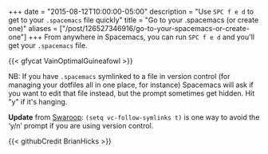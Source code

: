 +++
date = "2015-08-12T10:00:00-05:00"
description = "Use `SPC f e d` to get to your `.spacemacs` file quickly"
title = "Go to your .spacemacs (or create one)"
aliases = ["/post/126527346916/go-to-your-spacemacs-or-create-one"]
+++
From anywhere in Spacemacs, you can run `SPC f e d` and you'll get your
`.spacemacs` file.

{{< gfycat VainOptimalGuineafowl >}}

NB: If you have `.spacemacs` symlinked to a file in version control (for
managing your dotfiles all in one place, for instance) Spacemacs will ask if
you want to edit that file instead, but the prompt sometimes get hidden. Hit
"y" if it's hanging.

**Update** from [Swaroop](https://twitter.com/swaroopch): `(setq
vc-follow-symlinks t)` is one way to avoid the &lsquo;y/n&rsquo; prompt if you
are using version control.

{{< githubCredit BrianHicks >}}
